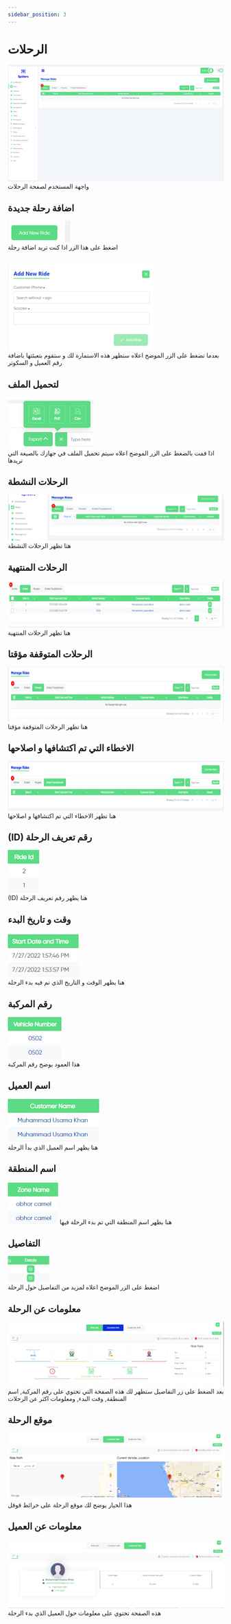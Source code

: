 ```yaml
---
sidebar_position: 3
---
```

# الرحلات

<img src="/img/Rides/rides.png"/>
<br/>
واجهة المستخدم لصفحة الرحلات

## اضافة رحلة جديدة
<img src="/img/Rides/rides16.png"/>
<br/>
اضغط على هذا الزر اذا كنت تريد اضافة رحلة
<br/>
<br/>
<br/>

<img src="/img/Rides/rides17.png"/>
<br/>
بعدما تضغط على الزر الموضح اعلاه ستظهر هذه الاستمارة لك و ستقوم بتعبئتها باضافة رقم العميل و السكوتر

## لتحميل الملف
<img src="/img/Rides/rides15.png"/>
<br/>
اذا قمت بالضغط على الزر الموضح اعلاه سيتم تحميل الملف في جهازك بالصيغة التي تريدها



## الرحلات النشطة
<img src="/img/Rides/rides18.png"/>
<br/>
هنا تظهر الرحلات النشطة 

## الرحلات المنتهية
<img src="/img/Rides/rides3.png"/>
<br/>
هنا تظهر الرحلات المنتهية

## الرحلات المتوقفة مؤقتا
<img src="/img/Rides/rides4.png"/>
<br/>
هنا تظهر الرحلات المتوقفة مؤقتا

## الاخطاء التي تم اكتشافها و اصلاحها
<img src="/img/Rides/rides5.png"/>
<br/>
هنا تظهر الاخطاء التي تم اكتشافها و اصلاحها

## (ID) رقم تعريف الرحلة
<img src="/img/Rides/rides6.png"/>
<br/>
(ID) هنا يظهر رقم تعريف الرحلة

## وقت و تاريخ البدء
<img src="/img/Rides/rides7.png"/>
<br/>
هنا يظهر الوقت و التاريخ الذي تم فيه بدء الرحلة

## رقم المركبة
<img src="/img/Rides/rides8.png"/>
<br/>
هذا العمود يوضح رقم المركبة

## اسم العميل 
<img src="/img/Rides/rides9.png"/>
<br/>
هنا يظهر اسم العميل الذي بدأ الرحلة

## اسم المنطقة
<img src="/img/Rides/rides10.png"/>
هنا يظهر اسم المنطقة التي تم بدء الرحلة فيها

## التفاصيل
<img src="/img/Rides/rides20.png"/>
<br/>
اضغط على الزر الموضح اعلاه لمزيد من التفاصيل حول الرحلة

## معلومات عن الرحلة
<img src="/img/Rides/rides21.png"/>
<br/>
بعد الضغط على زر التفاصيل ستظهر لك هذه الصفحة التي تحتوي على رقم المركبة, اسم المنطقة, وقت البدء, ومعلومات اكثر عن الرحلات
<br/>

## موقع الرحلة
<img src="/img/Rides/rides22.png"/>
<br/>
هذا الخيار يوضح لك موقع الرحلة على خرائط قوقل


## معلومات عن العميل 
<img src="/img/Rides/rides23.png"/>
هذه الصفحة تحتوي على معلومات حول العميل الذي بدء الرحلة







